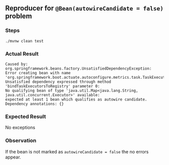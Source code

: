 ## Reproducer for `@Bean(autowireCandidate = false)` problem

### Steps

`./mvnw clean test`

### Actual Result

```
Caused by: org.springframework.beans.factory.UnsatisfiedDependencyException: 
Error creating bean with name 'org.springframework.boot.actuate.autoconfigure.metrics.task.TaskExecutorMetricsAutoConfiguration': 
Unsatisfied dependency expressed through method 'bindTaskExecutorsToRegistry' parameter 0: 
No qualifying bean of type 'java.util.Map<java.lang.String, java.util.concurrent.Executor>' available: 
expected at least 1 bean which qualifies as autowire candidate. Dependency annotations: {}
```

### Expected Result

No exceptions

### Observation

If the bean is not marked as `autowireCandidate = false` the no errors appear.
